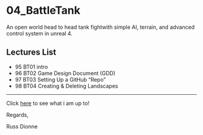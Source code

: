 # 04_BattleTank
An open world head to head tank fightwith simple AI, terrain, and advanced control system in unreal 4.
## Lectures List
* 95 BT01 intro
* 96 BT02 Game Design Document (GDD)
* 97 BT03 Setting Up a GitHub “Repo”
* 98 BT04 Creating & Deleting Landscapes

---
Click [here](http://www.russdionne.com/) to see what i am up to!

Regards,

Russ Dionne
